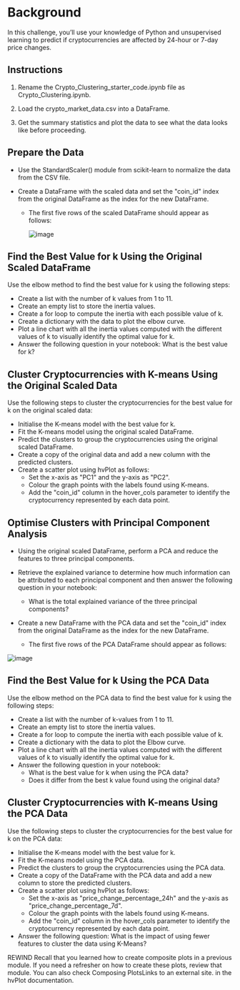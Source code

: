 # Background

In this challenge, you’ll use your knowledge of Python and unsupervised learning to predict if cryptocurrencies are affected by 24-hour or 7-day price changes.

Instructions
--
 1. Rename the Crypto_Clustering_starter_code.ipynb file as Crypto_Clustering.ipynb.

 2. Load the crypto_market_data.csv into a DataFrame.

 3. Get the summary statistics and plot the data to see what the data looks like before proceeding.

Prepare the Data
--
 - Use the StandardScaler() module from scikit-learn to normalize the data from the CSV file.

 - Create a DataFrame with the scaled data and set the "coin_id" index from the original DataFrame as the index for the new DataFrame.

   - The first five rows of the scaled DataFrame should appear as follows:
     
     ![image](https://github.com/YaredHaile/CryptoClustering/assets/142150544/a4863bf5-cb17-43f5-9234-3b41467c2e1e)

Find the Best Value for k Using the Original Scaled DataFrame
--
Use the elbow method to find the best value for k using the following steps:

- Create a list with the number of k values from 1 to 11.
- Create an empty list to store the inertia values.
- Create a for loop to compute the inertia with each possible value of k.
- Create a dictionary with the data to plot the elbow curve.
- Plot a line chart with all the inertia values computed with the different values of k to visually identify the optimal value for k.
- Answer the following question in your notebook: What is the best value for k?

  
Cluster Cryptocurrencies with K-means Using the Original Scaled Data
--
Use the following steps to cluster the cryptocurrencies for the best value for k on the original scaled data:

- Initialise the K-means model with the best value for k.
- Fit the K-means model using the original scaled DataFrame.
- Predict the clusters to group the cryptocurrencies using the original scaled DataFrame.
- Create a copy of the original data and add a new column with the predicted clusters.
- Create a scatter plot using hvPlot as follows:
  - Set the x-axis as "PC1" and the y-axis as "PC2".
  - Colour the graph points with the labels found using K-means.
  - Add the "coin_id" column in the hover_cols parameter to identify the cryptocurrency represented by each data point.

    
Optimise Clusters with Principal Component Analysis
--
- Using the original scaled DataFrame, perform a PCA and reduce the features to three principal components.
- Retrieve the explained variance to determine how much information can be attributed to each principal component and then answer the following question in your notebook:
  - What is the total explained variance of the three principal components?
- Create a new DataFrame with the PCA data and set the "coin_id" index from the original DataFrame as the index for the new DataFrame.

  - The first five rows of the PCA DataFrame should appear as follows:
    
![image](https://github.com/YaredHaile/CryptoClustering/assets/142150544/c8b0d151-e2ca-43c4-8197-daf14772fae5)

Find the Best Value for k Using the PCA Data
--
Use the elbow method on the PCA data to find the best value for k using the following steps:

- Create a list with the number of k-values from 1 to 11.
- Create an empty list to store the inertia values.
- Create a for loop to compute the inertia with each possible value of k.
- Create a dictionary with the data to plot the Elbow curve.
- Plot a line chart with all the inertia values computed with the different values of k to visually identify the optimal value for k.
- Answer the following question in your notebook:
  - What is the best value for k when using the PCA data?
  - Does it differ from the best k value found using the original data?
    
Cluster Cryptocurrencies with K-means Using the PCA Data
--
Use the following steps to cluster the cryptocurrencies for the best value for k on the PCA data:

- Initialise the K-means model with the best value for k.
- Fit the K-means model using the PCA data.
- Predict the clusters to group the cryptocurrencies using the PCA data.
- Create a copy of the DataFrame with the PCA data and add a new column to store the predicted clusters.
- Create a scatter plot using hvPlot as follows:
  - Set the x-axis as "price_change_percentage_24h" and the y-axis as "price_change_percentage_7d".
  - Colour the graph points with the labels found using K-means.
  - Add the "coin_id" column in the hover_cols parameter to identify the cryptocurrency represented by each data point.
- Answer the following question:
What is the impact of using fewer features to cluster the data using K-Means?

REWIND
Recall that you learned how to create composite plots in a previous module. If you need a refresher on how to create these plots, review that module. You can also check Composing PlotsLinks to an external site. in the hvPlot documentation.

